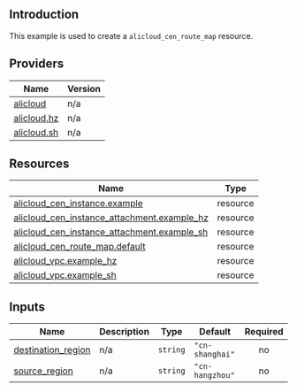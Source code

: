 <!-- BEGIN_TF_DOCS -->
## Introduction

This example is used to create a `alicloud_cen_route_map` resource.

## Providers

| Name | Version |
|------|---------|
| <a name="provider_alicloud"></a> [alicloud](#provider\_alicloud) | n/a |
| <a name="provider_alicloud.hz"></a> [alicloud.hz](#provider\_alicloud.hz) | n/a |
| <a name="provider_alicloud.sh"></a> [alicloud.sh](#provider\_alicloud.sh) | n/a |

## Resources

| Name | Type |
|------|------|
| [alicloud_cen_instance.example](https://registry.terraform.io/providers/aliyun/alicloud/latest/docs/resources/cen_instance) | resource |
| [alicloud_cen_instance_attachment.example_hz](https://registry.terraform.io/providers/aliyun/alicloud/latest/docs/resources/cen_instance_attachment) | resource |
| [alicloud_cen_instance_attachment.example_sh](https://registry.terraform.io/providers/aliyun/alicloud/latest/docs/resources/cen_instance_attachment) | resource |
| [alicloud_cen_route_map.default](https://registry.terraform.io/providers/aliyun/alicloud/latest/docs/resources/cen_route_map) | resource |
| [alicloud_vpc.example_hz](https://registry.terraform.io/providers/aliyun/alicloud/latest/docs/resources/vpc) | resource |
| [alicloud_vpc.example_sh](https://registry.terraform.io/providers/aliyun/alicloud/latest/docs/resources/vpc) | resource |

## Inputs

| Name | Description | Type | Default | Required |
|------|-------------|------|---------|:--------:|
| <a name="input_destination_region"></a> [destination\_region](#input\_destination\_region) | n/a | `string` | `"cn-shanghai"` | no |
| <a name="input_source_region"></a> [source\_region](#input\_source\_region) | n/a | `string` | `"cn-hangzhou"` | no |
<!-- END_TF_DOCS -->    